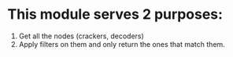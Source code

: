 # This module serves 2 purposes:
1. Get all the nodes (crackers, decoders)
2. Apply filters on them and only return the ones that match them.